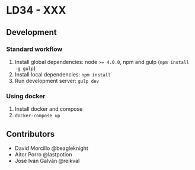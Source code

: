 # LD34 - XXX

## Development

### Standard workflow

1. Install global dependencies: node `>= 4.0.0`, npm and gulp (`npm install -g gulp`)
1. Install local dependencies: `npm install`
1. Run development server: `gulp dev`

### Using docker

1. Install docker and compose
1. `docker-compose up`

## Contributors

* David Morcillo @beagleknight
* Aitor Porro @lastpotion
* José Iván Galván @reikval
